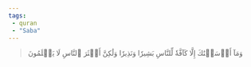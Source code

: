 ```yaml
---
tags: 
 - quran 
 - "Saba"
---
```


> وَمَآ أَرۡسَلۡنَٰكَ إِلَّا كَآفَّةٗ لِّلنَّاسِ بَشِيرٗا وَنَذِيرٗا وَلَٰكِنَّ أَكۡثَرَ ٱلنَّاسِ لَا يَعۡلَمُونَ
